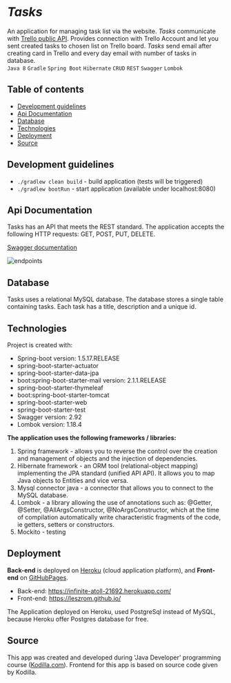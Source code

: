 # *Tasks*
An application for managing task list via the website. *Tasks* communicate with [Trello public API](https://developers.trello.com/reference#introduction). Provides connection with Trello Account and let you sent created tasks to chosen list on Trello board. *Tasks* send email after creating card in Trello and every day email with number of tasks in database.\
`Java 8` `Gradle` `Spring Boot` `Hibernate` `CRUD` `REST` `Swagger` `Lombok`

## Table of contents
* [Development guidelines](#development-guidelines)
* [Api Documentation](#api-documentation)
* [Database](#database)
* [Technologies](#technologies)
* [Deployment](#deployment)
* [Source](#source)

## Development guidelines
* `./gradlew clean build` - build application (tests will be triggered)
* `./gradlew bootRun` - start application (available under localhost:8080)

## Api Documentation
Tasks has an API that meets the REST standard. The application accepts the following HTTP requests: GET, POST, PUT, DELETE.

[Swagger documentation](https://infinite-atoll-21692.herokuapp.com/swagger-ui.html#/)

![endpoints](https://user-images.githubusercontent.com/41355377/57110186-ef7baf00-6d37-11e9-9889-d96b868b98f1.PNG)

## Database
Tasks uses a relational MySQL database. The database stores a single table containing tasks. Each task has a title, description and a unique id.

## Technologies
Project is created with:
* Spring-boot version: 1.5.17.RELEASE
* spring-boot-starter-actuator
* spring-boot-starter-data-jpa
* boot:spring-boot-starter-mail version: 2.1.1.RELEASE
* spring-boot-starter-thymeleaf
* boot:spring-boot-starter-tomcat
* spring-boot-starter-web
* spring-boot-starter-test
* Swagger version: 2.92
* Lombok version: 1.18.4

**The application uses the following frameworks / libraries:**
1. Spring framework - allows you to reverse the control over the creation and management of objects and the injection of dependencies.
2. Hibernate framework - an ORM tool (relational-object mapping) implementing the JPA standard (unified API API). It allows you to map Java objects to Entities and vice versa.
3. Mysql connector java - a connector that allows you to connect to the MySQL database.
4. Lombok - a library allowing the use of annotations such as: @Getter, @Setter, @AllArgsConstructor, @NoArgsConstructor, which at the time of compilation automatically write characteristic fragments of the code, ie getters, setters or constructors.
5. Mockito - testing

## Deployment
**Back-end** is deployed on [Heroku](https://www.heroku.com/) (cloud application platform), and **Front-end** on [GitHubPages](https://pages.github.com/).
* Back-end: https://infinite-atoll-21692.herokuapp.com/
* Front-end: https://leszrom.github.io/

The Application deployed on Heroku, used PostgreSql instead of MySQL, because Heroku offer Postgres database for free.

## Source
This app was created and developed during 'Java Developer' programming course ([Kodilla.com](https://kodilla.com/pl)).
Frontend for this app is based on source code given by Kodilla.
